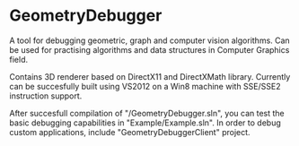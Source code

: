 GeometryDebugger
================

A tool for debugging geometric, graph and computer vision algorithms.
Can be used for practising algorithms and data structures in Computer Graphics field.

Contains 3D renderer based on DirectX11 and DirectXMath library.
Currently can be succesfully built using VS2012 on a Win8 machine with SSE/SSE2 instruction support.

After succesfull compilation of "/GeometryDebugger.sln", you can test the basic debugging capabilities in "Example/Example.sln".
In order to debug custom applications, include "GeometryDebuggerClient" project.